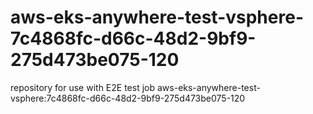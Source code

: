 # aws-eks-anywhere-test-vsphere-7c4868fc-d66c-48d2-9bf9-275d473be075-120
repository for use with E2E test job aws-eks-anywhere-test-vsphere:7c4868fc-d66c-48d2-9bf9-275d473be075-120
